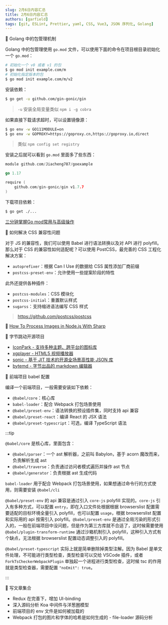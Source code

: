 ```yaml
---
slug: 2月6日内容汇总
title: 2月6日内容汇总
authors: [garfield]
tags: [git, ESLint, Prettier, yaml, CSS, Vue3, JSON 序列化, Golang]
---
```


📒 Golang 中的包管理机制

Golang 中的包管理使用 `go.mod` 文件，可以使用下面的命令在项目根目录初始化一个 `go.mod`：

```bash
# 初始化一个 v0 或者 v1 的包
$ go mod init example.com/m
# 初始化指定版本的包
$ go mod init example.com/m/v2
```

安装依赖：

```bash
$ go get -u github.com/gin-gonic/gin
```

> `-u` 安装全局变量类似 `npm i -g cobra`

如果直接下载请求超时，可以设置镜像源：

```bash
$ go env -w GO111MODULE=on
$ go env -w GOPROXY=https://goproxy.cn,https://goproxy.io,direct
```

> 类似 `npm config set registry`

安装之后就可以看到 `go.mod` 里面多了些东西：

```go
module github.com/Jiacheng787/goexample

go 1.17

require (
	github.com/gin-gonic/gin v1.7.7
)
```

下载项目依赖：

```bash
$ go get ./...
```

[三分钟掌握Go mod常用与高级操作](https://zhuanlan.zhihu.com/p/103534192/)

📒 如何解决 CSS 兼容性问题

对于 JS 的兼容性，我们可以使用 Babel 进行语法转换以及对 API 进行 polyfill。那么对于 CSS 的兼容性如何适配呢？可以使用 PostCSS，最完善的 CSS 工程化解决方案：

- `autoprefixer`：根据 Can I Use 的数据给 CSS 属性添加厂商前缀
- `postcss-preset-env`：允许使用一些提案阶段的特性

此外还提供各种插件：

- `postcss-modules`：CSS 模块化
- `postcss-initial`：重置默认样式
- `sugarss`：支持缩进语法编写 CSS 样式

> https://github.com/postcss/postcss

📒 [How To Process Images in Node.js With Sharp](https://www.digitalocean.com/community/tutorials/how-to-process-images-in-node-js-with-sharp#step-3-resizing-changing-image-format-and-compressing-images)

📒 字节跳动开源项目

- [IconPark - 支持多种主题、跨平台的图标库](https://github.com/bytedance/IconPark)
- [xgplayer - HTML5 视频播放器](https://github.com/bytedance/xgplayer)
- [sonic - 基于 JIT 技术的开源全场景高性能 JSON 库](https://github.com/bytedance/sonic)
- [bytemd - 字节出品的 markdown 编辑器](https://github.com/bytedance/bytemd)

📒 前端项目 babel 配置

编译一个前端项目，一般需要安装如下依赖：

- `@babel/core`：核心库
- `babel-loader`：配合 Webpack 打包场景使用
- `@babel/preset-env`：语法转换的预设插件集，同时支持 api 兼容
- `@babel/preset-react`：编译 React 的 JSX 语法
- `@babel/preset-typescript`：可选，编译 TypeScript 语法

:::tip

`@babel/core` 是核心库，里面包含：

- `@babel/parser`：一个 ast 解析器，之前叫 Babylon，基于 acorn 魔改而来，负责解析生成 ast
- `@babel/traverse`：负责通过访问者模式遍历并操作 ast 节点
- `@babel/generator`：负责根据 ast 生成代码

`babel-loader` 用于配合 Webpack 打包场景使用，如果想通过命令行的方式使用，则需要安装 `@babel/cli`

`@babel/preset-env` 的 api 兼容是通过引入 `core-js` polyfill 实现的。`core-js` 引入有多种方式，可以配置 `entry`，即在入口文件处根据根据 browserslist 配置需要适配的目标环境全量引入 polyfill，也可以配置 `usage`，根据 browserslist 配置和实际用的 api 按需引入 polyfill。`@babel/preset-env` 是通过全局污染的形式引入的，一般在前端项目中没问题，但是作为第三方库就不合适了，这时候需要使用 `@babel/plugin-transform-runtime` 通过沙箱机制引入 polyfill，这种引入方式有个缺点，无法根据 browserslist 配置动态调整引入的 polyfill。

`@babel/preset-typescript` 实际上就是简单删除掉类型注解。因为 Babel 是单文件处理，不可能进行类型检查，类型检查可以交给 VSCode 插件，或者 `ForkTsCheckerWebpackPlugin` 单独起一个进程进行类型检查，这时候 tsc 的作用就是类型检查器，需要配置 `"noEmit": true`。

:::

📒 写文章集合

- Redux 在完善下，增加 UI-binding
- 深入源码分析 Koa 中间件与洋葱圈模型
- 前端项目的 env 文件是如何被加载的
- Webpack 打包的图片和字体的哈希是如何生成的 - file-loader 源码分析
